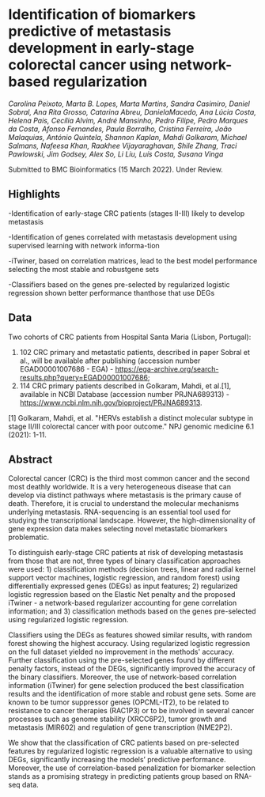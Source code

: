 # Identification of biomarkers predictive of metastasis development in early-stage colorectal cancer using network-based regularization

<i> Carolina Peixoto, Marta B. Lopes, Marta Martins, Sandra Casimiro, Daniel Sobral, Ana Rita Grosso, Catarina Abreu, DanielaMacedo, Ana Lúcia Costa, Helena Pais, Cecília Alvim, André Mansinho, Pedro Filipe, Pedro Marques da Costa, Afonso Fernandes, Paula Borralho, Cristina Ferreira, João Malaquias, António Quintela, Shannon Kaplan, Mahdi Golkaram, Michael Salmans, Nafeesa Khan, Raakhee Vijayaraghavan, Shile Zhang, Traci Pawlowski, Jim Godsey, Alex So, Li Liu, Luís Costa, Susana Vinga </i>

Submitted to BMC Bioinformatics (15 March 2022). Under Review.

## Highlights 

-Identification of early-stage CRC patients (stages II-III) likely to develop metastasis

-Identification of genes correlated with metastasis development using supervised learning with network informa-tion

-iTwiner, based on correlation matrices, lead to the best model performance selecting the most stable and robustgene sets

-Classifiers based on the genes pre-selected by regularized logistic regression shown better performance thanthose that use DEGs

## Data
Two cohorts of CRC patients from Hospital Santa Maria (Lisbon, Portugal): 
1) 102 CRC primary and metastatic patients, described in paper Sobral et al., will be available after publishing (accession number EGAD00001007686 - EGA) - https://ega-archive.org/search-results.php?query=EGAD00001007686; 
2) 114 CRC primary patients described in Golkaram, Mahdi, et al.[1], available in NCBI Database (accession number PRJNA689313) - https://www.ncbi.nlm.nih.gov/bioproject/PRJNA689313.


[1] Golkaram, Mahdi, et al. "HERVs establish a distinct molecular subtype in stage II/III colorectal cancer with poor outcome." NPJ genomic medicine 6.1 (2021): 1-11.


## Abstract

Colorectal cancer (CRC) is the third most common cancer and the second most deathly worldwide. It is a very heterogeneous disease that can develop via distinct pathways where metastasis is the primary cause of death. Therefore, it is crucial to understand the molecular mechanisms underlying metastasis. RNA-sequencing is an essential tool used for studying the transcriptional landscape. However, the high-dimensionality of gene expression data makes selecting novel metastatic biomarkers problematic. 

To distinguish early-stage CRC patients at risk of developing metastasis from those that are not, three types of binary classification approaches were used: 1) classification methods (decision trees, linear and radial kernel support vector machines, logistic regression, and random forest) using differentially expressed genes (DEGs) as input features; 2) regularized logistic regression based on the Elastic Net penalty and the proposed iTwiner - a network-based regularizer accounting for gene correlation information; and 3) classification methods based on the genes pre-selected using regularized logistic regression.

Classifiers using the DEGs as features showed similar results, with random forest showing the highest accuracy. Using regularized logistic regression on the full dataset yielded no improvement in the methods' accuracy. 
Further classification using the pre-selected genes found by different penalty factors, instead of the DEGs, significantly improved the accuracy of the binary classifiers. Moreover, the use of network-based correlation information (iTwiner) for gene selection produced the best classification results and the identification of more stable and robust gene sets. 
Some are known to be tumor suppressor genes (OPCML-IT2), to be related to resistance to cancer therapies (RAC1P3) or to be involved in several cancer processes such as genome stability (XRCC6P2), tumor growth and metastasis (MIR602) and regulation of gene transcription (NME2P2).

We show that the classification of CRC patients based on pre-selected features by regularized logistic regression is a valuable alternative to using DEGs, significantly increasing the models’ predictive performance. Moreover, the use of correlation-based penalization for biomarker selection stands as a promising strategy in predicting patients group based on RNA-seq data.
